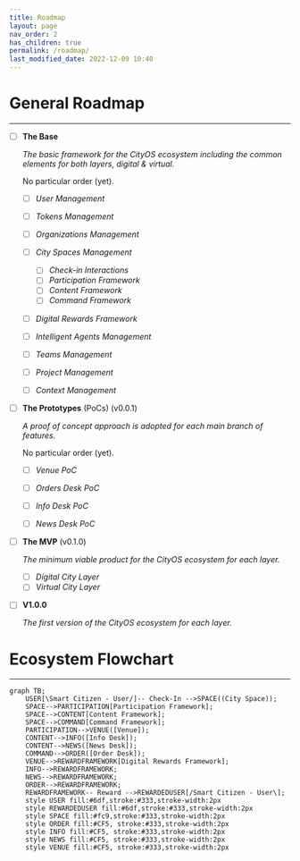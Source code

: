 ```yaml
---
title: Roadmap
layout: page
nav_order: 2
has_children: true
permalink: /roadmap/
last_modified_date: 2022-12-09 10:40
---
```


# General Roadmap

----------------

- [ ] **The Base**

    _The basic framework for the CityOS ecosystem including the common elements for both layers, digital & virtual._

    No particular order (yet).

    - [ ] _User Management_
    - [ ] _Tokens Management_
    - [ ] _Organizations Management_
    - [ ] _City Spaces Management_
      - [ ] _Check-in Interactions_
      - [ ] _Participation Framework_
      - [ ] _Content Framework_
      - [ ] _Command Framework_
    - [ ] _Digital Rewards Framework_
    - [ ] _Intelligent Agents Management_
    - [ ] _Teams Management_
    - [ ] _Project Management_
    - [ ] _Context Management_



- [ ] **The Prototypes** (PoCs) (v0.0.1)

    _A proof of concept approach is adopted for each main branch of features._
    
    No particular order (yet).

  - [ ] _Venue PoC_
  - [ ] _Orders Desk PoC_
  - [ ] _Info Desk PoC_
  - [ ] _News Desk PoC_


- [ ] **The MVP** (v0.1.0)

    _The minimum viable product for the CityOS ecosystem for each layer._

  - [ ] _Digital City Layer_
  - [ ] _Virtual City Layer_

- [ ] **V1.0.0**
    
    _The first version of the CityOS ecosystem for each layer._


# Ecosystem Flowchart

----------------

```mermaid
graph TB;
    USER[\Smart Citizen - User/]-- Check-In -->SPACE((City Space));
    SPACE-->PARTICIPATION[Participation Framework];
    SPACE-->CONTENT[Content Framework];
    SPACE-->COMMAND[Command Framework];
    PARTICIPATION-->VENUE([Venue]);
    CONTENT-->INFO([Info Desk]);
    CONTENT-->NEWS([News Desk]);
    COMMAND-->ORDER([Order Desk]);
    VENUE-->REWARDFRAMEWORK[Digital Rewards Framework];
    INFO-->REWARDFRAMEWORK;
    NEWS-->REWARDFRAMEWORK;
    ORDER-->REWARDFRAMEWORK;
    REWARDFRAMEWORK-- Reward -->REWARDEDUSER[/Smart Citizen - User\];
    style USER fill:#6df,stroke:#333,stroke-width:2px
    style REWARDEDUSER fill:#6df,stroke:#333,stroke-width:2px
    style SPACE fill:#fc9,stroke:#333,stroke-width:2px
    style ORDER fill:#CF5, stroke:#333,stroke-width:2px
    style INFO fill:#CF5, stroke:#333,stroke-width:2px
    style NEWS fill:#CF5, stroke:#333,stroke-width:2px
    style VENUE fill:#CF5, stroke:#333,stroke-width:2px 
```